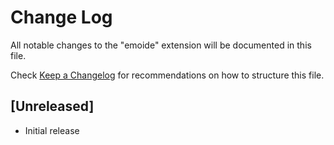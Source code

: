 # Change Log

All notable changes to the "emoide" extension will be documented in this file.

Check [Keep a Changelog](http://keepachangelog.com/) for recommendations on how to structure this file.

## [Unreleased]

- Initial release